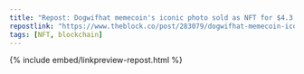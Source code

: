 ```yaml
---
title: "Repost: Dogwifhat memecoin's iconic photo sold as NFT for $4.3 million | The Block"
repostlink: "https://www.theblock.co/post/283079/dogwifhat-memecoin-iconic-photo-sold-as-nft-for-4-3-million"
tags: [NFT, blockchain]
---
```


{% include embed/linkpreview-repost.html %}
